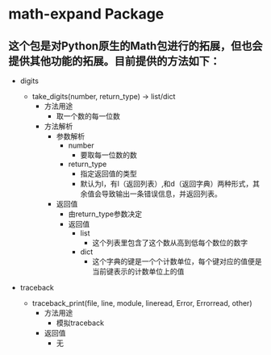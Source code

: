 # math-expand Package
## 这个包是对Python原生的Math包进行的拓展，但也会提供其他功能的拓展。目前提供的方法如下：

- digits
    - take_digits(number, return_type) → list/dict
        - 方法用途
            - 取一个数的每一位数
        - 方法解析
            - 参数解析
                - number
                    - 要取每一位数的数
                - return_type
                    - 指定返回值的类型
                    - 默认为l，有l（返回列表）,和d（返回字典）两种形式，其余值会导致输出一条错误信息，并返回列表。
            - 返回值
                - 由return_type参数决定
                - 返回值
                    - list
                        - 这个列表里包含了这个数从高到低每个数位的数字
                    - dict
                        - 这个字典的键是一个个计数单位，每个键对应的值便是当前键表示的计数单位上的值

- traceback
    - traceback_print(file, line, module, lineread, Error, Errorread, other)
        - 方法用途
            - 模拟traceback
        - 返回值
            - 无
